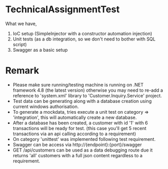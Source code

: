 # TechnicalAssignmentTest
What we have,
1. IoC setup (SimpleInjector with a constructor automation injection)
2. Unit tests (as a db integration, so we don't need to bother with SQL script)
3. Swagger as a basic setup

# Remark
* Please make sure running/testing machine is running on .NET framework 4.8 (the latest version) otherwise you may need to re-add a reference to 'system.xml' library to 'Customer.Inquiry.Service' project.
* Test data can be generating along with a database creation using current windows authorisation.
* To generate a mockdata, tries execute a unit test on category => 'integration', this will automatically create a new database.
* After a database has been created, a customer with id '1' with 6 transactions will be ready for test. (this case you'll get 5 recent transactions via an api calling according to a requirement)
* On category 'unittest' was implemented following test requirement.
* Swagger can be access via http://{endpoint}:{port}/swagger
* GET /api/customers can be used as a data debugging route due it returns 'all' customers with a full json content regardless to a requirement.
